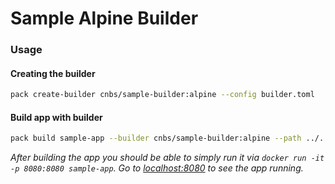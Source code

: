 # Sample Alpine Builder

### Usage

#### Creating the builder

```bash
pack create-builder cnbs/sample-builder:alpine --config builder.toml
```

#### Build app with builder

```bash
pack build sample-app --builder cnbs/sample-builder:alpine --path ../../apps/java-maven/
```

_After building the app you should be able to simply run it via `docker run -it -p 8080:8080 sample-app`.
Go to [localhost:8080](http://localhost:8080) to see the app running._
